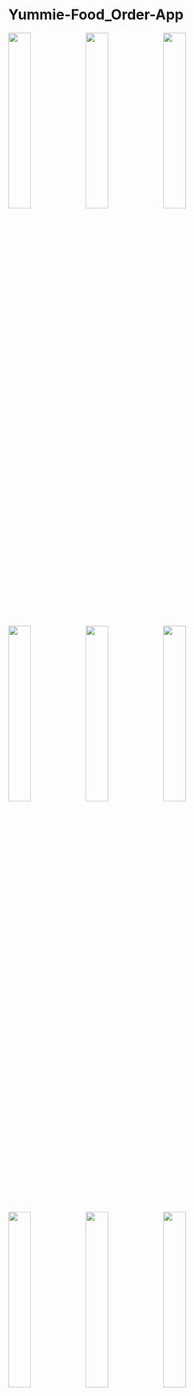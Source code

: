 # Yummie-Food_Order-App
<p float="left">
<img src="https://user-images.githubusercontent.com/76806086/226108186-2bf2b1cd-ff26-402c-8f62-02cf5d2d99f3.png" width="30%" height="30%" />
<img src="https://user-images.githubusercontent.com/76806086/226108189-af5899ff-8100-4532-9baa-2feee11fd589.png" width="30%" height="30%" />
<img src="https://user-images.githubusercontent.com/76806086/226108194-2c0b9a1b-4f39-4952-a540-460721ca9e6b.png" width="30%" height="30%" />
</p>
<p float="left">
<img src="https://user-images.githubusercontent.com/76806086/227170586-e99b39a7-23cb-4e6f-99e1-03cc4f62c54f.png" width="30%" height="30%" />
<img src="https://user-images.githubusercontent.com/76806086/227170626-92e4fe2e-9dce-4c7b-8665-dc2724ea4839.png" width="30%" height="30%" />
<img src="https://user-images.githubusercontent.com/76806086/227170642-bf96fea1-9672-47e4-9a6b-26cce2a1e0b1.png" width="30%" height="30%" />
<img src="https://user-images.githubusercontent.com/76806086/227170652-a7e52e72-fd3e-4301-8544-761488045076.png" width="30%" height="30%" />
<img src="https://user-images.githubusercontent.com/76806086/227170659-8a521b7e-adfe-4a8c-a212-140ac3654b23.png" width="30%" height="30%" />
<img src="https://user-images.githubusercontent.com/76806086/227170850-0b1848a6-4f24-4baf-bdbc-07c08fd86113.png" width="30%" height="30%" />

</p>


